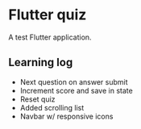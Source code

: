 # Flutter quiz

A test Flutter application.

## Learning log

- Next question on answer submit
- Increment score and save in state
- Reset quiz
- Added scrolling list
- Navbar w/ responsive icons
